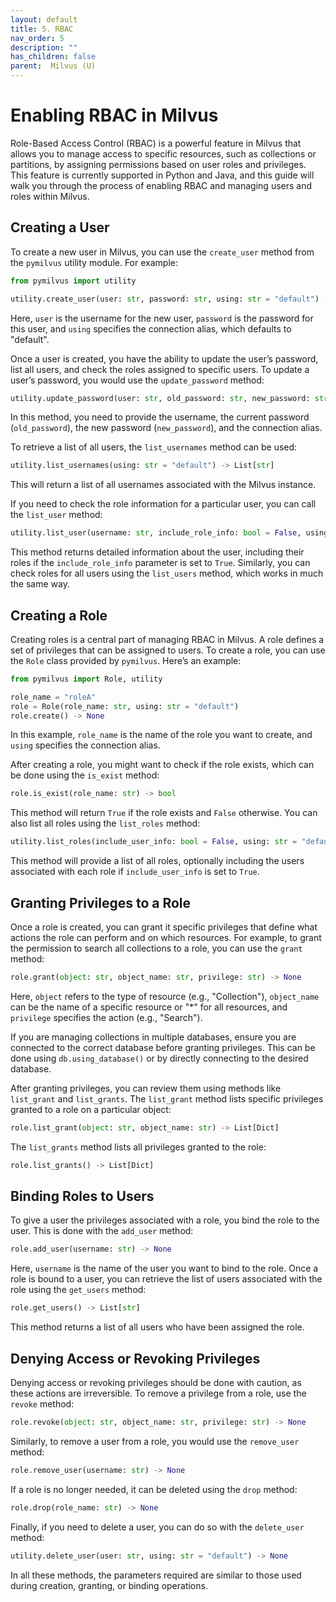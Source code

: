 ```yaml
---
layout: default
title: 5. RBAC
nav_order: 5
description: ""
has_children: false
parent:  Milvus (U)
---
```


# Enabling RBAC in Milvus

Role-Based Access Control (RBAC) is a powerful feature in Milvus that allows you to manage access to specific resources, such as collections or partitions, by assigning permissions based on user roles and privileges. This feature is currently supported in Python and Java, and this guide will walk you through the process of enabling RBAC and managing users and roles within Milvus.

## Creating a User

To create a new user in Milvus, you can use the `create_user` method from the `pymilvus` utility module. For example:

```python
from pymilvus import utility

utility.create_user(user: str, password: str, using: str = "default") -> None
```

Here, `user` is the username for the new user, `password` is the password for this user, and `using` specifies the connection alias, which defaults to "default". 

Once a user is created, you have the ability to update the user’s password, list all users, and check the roles assigned to specific users. To update a user’s password, you would use the `update_password` method:

```python
utility.update_password(user: str, old_password: str, new_password: str, using: str = "default") -> None
```

In this method, you need to provide the username, the current password (`old_password`), the new password (`new_password`), and the connection alias.

To retrieve a list of all users, the `list_usernames` method can be used:

```python
utility.list_usernames(using: str = "default") -> List[str]
```

This will return a list of all usernames associated with the Milvus instance.

If you need to check the role information for a particular user, you can call the `list_user` method:

```python
utility.list_user(username: str, include_role_info: bool = False, using: str = "default") -> Dict
```

This method returns detailed information about the user, including their roles if the `include_role_info` parameter is set to `True`. Similarly, you can check roles for all users using the `list_users` method, which works in much the same way.

## Creating a Role

Creating roles is a central part of managing RBAC in Milvus. A role defines a set of privileges that can be assigned to users. To create a role, you can use the `Role` class provided by `pymilvus`. Here’s an example:

```python
from pymilvus import Role, utility

role_name = "roleA"
role = Role(role_name: str, using: str = "default")
role.create() -> None
```

In this example, `role_name` is the name of the role you want to create, and `using` specifies the connection alias.

After creating a role, you might want to check if the role exists, which can be done using the `is_exist` method:

```python
role.is_exist(role_name: str) -> bool
```

This method will return `True` if the role exists and `False` otherwise. You can also list all roles using the `list_roles` method:

```python
utility.list_roles(include_user_info: bool = False, using: str = "default") -> List[Dict]
```

This method will provide a list of all roles, optionally including the users associated with each role if `include_user_info` is set to `True`.

## Granting Privileges to a Role

Once a role is created, you can grant it specific privileges that define what actions the role can perform and on which resources. For example, to grant the permission to search all collections to a role, you can use the `grant` method:

```python
role.grant(object: str, object_name: str, privilege: str) -> None
```

Here, `object` refers to the type of resource (e.g., "Collection"), `object_name` can be the name of a specific resource or "*" for all resources, and `privilege` specifies the action (e.g., "Search").

If you are managing collections in multiple databases, ensure you are connected to the correct database before granting privileges. This can be done using `db.using_database()` or by directly connecting to the desired database.

After granting privileges, you can review them using methods like `list_grant` and `list_grants`. The `list_grant` method lists specific privileges granted to a role on a particular object:

```python
role.list_grant(object: str, object_name: str) -> List[Dict]
```

The `list_grants` method lists all privileges granted to the role:

```python
role.list_grants() -> List[Dict]
```

## Binding Roles to Users

To give a user the privileges associated with a role, you bind the role to the user. This is done with the `add_user` method:

```python
role.add_user(username: str) -> None
```

Here, `username` is the name of the user you want to bind to the role. Once a role is bound to a user, you can retrieve the list of users associated with the role using the `get_users` method:

```python
role.get_users() -> List[str]
```

This method returns a list of all users who have been assigned the role.

## Denying Access or Revoking Privileges

Denying access or revoking privileges should be done with caution, as these actions are irreversible. To remove a privilege from a role, use the `revoke` method:

```python
role.revoke(object: str, object_name: str, privilege: str) -> None
```

Similarly, to remove a user from a role, you would use the `remove_user` method:

```python
role.remove_user(username: str) -> None
```

If a role is no longer needed, it can be deleted using the `drop` method:

```python
role.drop(role_name: str) -> None
```

Finally, if you need to delete a user, you can do so with the `delete_user` method:

```python
utility.delete_user(user: str, using: str = "default") -> None
```

In all these methods, the parameters required are similar to those used during creation, granting, or binding operations.


